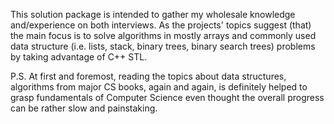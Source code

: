 This solution package is intended to gather my wholesale knowledge and/experience on both interviews.
As the projects' topics suggest (that) the main focus is to solve algorithms in mostly arrays and commonly used data structure (i.e. lists, stack, binary trees, binary search trees) problems by taking advantage of C++ STL.

P.S. At first and foremost, reading the topics about data structures, algorithms from major CS books, again and again, is definitely helped to grasp fundamentals of Computer Science even thought the overall progress can be rather slow and painstaking. 